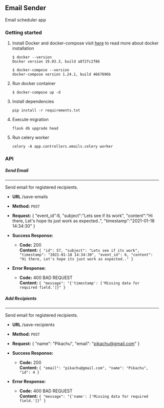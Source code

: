 ## Email Sender

Email scheduler app

### Getting started

1. Install Docker and docker-compose
    visit [here](https://docs.docker.com/) to read more about docker installation

    ```shell
    $ docker --version
    Docker version 19.03.3, build a872fc2f86

    $ docker-compose --version
    docker-compose version 1.24.1, build 4667896b
    ```

2. Run docker container

   ```shell
   $ docker-compose up -d
   ```

3. Install dependencies

   ```shell
   pip install -r requirements.txt
   ```

4. Execute migration

   ```
   flask db upgrade head
   ```

5. Run celery worker

   ```
   celery -A app.controllers.emails.celery worker
   ```


### API

##### Send Email
----
  Send email for registered recipients.

* **URL**
  /save-emails
* **Method:**
  `POST`
* **Request:**
    {
        "event_id":6,
        "subject":"Lets see if its work",
        "content":"Hi there, Let's hope its just work as expected..",
        "timestamp":"2021-01-18 14:34:30"
    }

* **Success Response:**

  * **Code:** 200 <br />
    **Content:** `{
    "id": 57,
    "subject": "Lets see if its work",
    "timestamp": "2021-01-18 14:34:30",
    "event_id": 6,
    "content": "Hi there, Let's hope its just work as expected.."
}`
 
* **Error Response:**

  * **Code:** 400 BAD REQUEST <br />
    **Content:** `{
    "message": "{'timestamp': ['Missing data for required field.']}"
}`

##### Add Recipients
----
  Send email for registered recipients.

* **URL**
  /save-recipients
* **Method:**
  `POST`
* **Request:**
    {
    "name": "Pikachu",
    "email": "pikachu@gmail.com"
    }

* **Success Response:**

  * **Code:** 200 <br />
    **Content:** `{
    "email": "pikachu@gmail.com",
    "name": "Pikachu",
    "id": 4
}`
 
* **Error Response:**

  * **Code:** 400 BAD REQUEST <br />
    **Content:** `{
    "message": "{'name': ['Missing data for required field.']}"
}`
